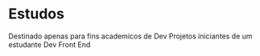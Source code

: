 # Estudos
Destinado apenas para fins academicos de Dev
Projetos iniciantes de um estudante Dev Front End
